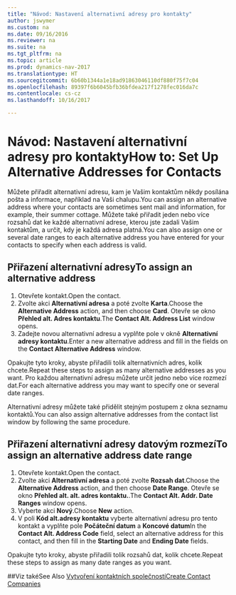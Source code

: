 ```yaml
---
title: "Návod: Nastavení alternativní adresy pro kontakty"
author: jswymer
ms.custom: na
ms.date: 09/16/2016
ms.reviewer: na
ms.suite: na
ms.tgt_pltfrm: na
ms.topic: article
ms.prod: dynamics-nav-2017
ms.translationtype: HT
ms.sourcegitcommit: 6b60b1344a1e18ad91863046110df880f75f7c04
ms.openlocfilehash: 89397f6b6045bfb36bfdea217f1278fec016da7c
ms.contentlocale: cs-cz
ms.lasthandoff: 10/16/2017

---
```

# <a name="how-to-set-up-alternative-addresses-for-contacts"></a><span data-ttu-id="26d6a-102">Návod: Nastavení alternativní adresy pro kontakty</span><span class="sxs-lookup"><span data-stu-id="26d6a-102">How to: Set Up Alternative Addresses for Contacts</span></span>
<span data-ttu-id="26d6a-103">Můžete přiřadit alternativní adresu, kam je Vašim kontaktům někdy posílána pošta a informace, například na Vaši chalupu.</span><span class="sxs-lookup"><span data-stu-id="26d6a-103">You can assign an alternative address where your contacts are sometimes sent mail and information, for example, their summer cottage.</span></span> <span data-ttu-id="26d6a-104">Můžete také přiřadit jeden nebo více rozsahů dat ke každé alternativní adrese, kterou jste zadali Vašim kontaktům, a určit, kdy je každá adresa platná.</span><span class="sxs-lookup"><span data-stu-id="26d6a-104">You can also assign one or several date ranges to each alternative address you have entered for your contacts to specify when each address is valid.</span></span>

## <a name="to-assign-an-alternative-address"></a><span data-ttu-id="26d6a-105">Přiřazení alternativní adresy</span><span class="sxs-lookup"><span data-stu-id="26d6a-105">To assign an alternative address</span></span>
1. <span data-ttu-id="26d6a-106">Otevřete kontakt.</span><span class="sxs-lookup"><span data-stu-id="26d6a-106">Open the contact.</span></span>
2. <span data-ttu-id="26d6a-107">Zvolte akci **Alternativní adresa** a poté zvolte **Karta**.</span><span class="sxs-lookup"><span data-stu-id="26d6a-107">Choose the **Alternative Address** action, and then choose **Card**.</span></span> <span data-ttu-id="26d6a-108">Otevře se okno **Přehled alt. Adres kontaktu**.</span><span class="sxs-lookup"><span data-stu-id="26d6a-108">The **Contact Alt. Address List** window opens.</span></span>
3. <span data-ttu-id="26d6a-109">Zadejte novou alternativní adresu a vyplňte pole v okně **Alternativní adresy kontaktu**.</span><span class="sxs-lookup"><span data-stu-id="26d6a-109">Enter a new alternative address and fill in the fields on the **Contact Alternative Address** window.</span></span>

<span data-ttu-id="26d6a-110">Opakujte tyto kroky, abyste přiřadili tolik alternativních adres, kolik chcete.</span><span class="sxs-lookup"><span data-stu-id="26d6a-110">Repeat these steps to assign as many alternative addresses as you want.</span></span> <span data-ttu-id="26d6a-111">Pro každou alternativní adresu můžete určit jedno nebo více rozmezí dat.</span><span class="sxs-lookup"><span data-stu-id="26d6a-111">For each alternative address you may want to specify one or several date ranges.</span></span>

<span data-ttu-id="26d6a-112">Alternativní adresy můžete také přidělit stejným postupem z okna seznamu kontaktů.</span><span class="sxs-lookup"><span data-stu-id="26d6a-112">You can also assign alternative addresses from the contact list window by following the same procedure.</span></span>

## <a name="to-assign-an-alternative-address-date-range"></a><span data-ttu-id="26d6a-113">Přiřazení alternativní adresy datovým rozmezí</span><span class="sxs-lookup"><span data-stu-id="26d6a-113">To assign an alternative address date range</span></span>
1. <span data-ttu-id="26d6a-114">Otevřete kontakt.</span><span class="sxs-lookup"><span data-stu-id="26d6a-114">Open the contact.</span></span>
2. <span data-ttu-id="26d6a-115">Zvolte akci **Alternativní adresa** a poté zvolte **Rozsah dat**.</span><span class="sxs-lookup"><span data-stu-id="26d6a-115">Choose the **Alternative Address** action, and then choose **Date Range**.</span></span> <span data-ttu-id="26d6a-116">Otevře se okno **Přehled alt. alt. adres kontaktu.**.</span><span class="sxs-lookup"><span data-stu-id="26d6a-116">The **Contact Alt. Addr. Date Ranges** window opens.</span></span>
3. <span data-ttu-id="26d6a-117">Vyberte akci **Nový**.</span><span class="sxs-lookup"><span data-stu-id="26d6a-117">Choose **New** action.</span></span>
4. <span data-ttu-id="26d6a-118">V poli **Kód alt.adresy kontaktu** vyberte alternativní adresu pro tento kontakt a vyplňte pole **Počáteční datum** a **Koncové datum**</span><span class="sxs-lookup"><span data-stu-id="26d6a-118">In the **Contact Alt. Address Code** field, select an alternative address for this contact, and then fill in the **Starting Date** and **Ending Date** fields.</span></span>

<span data-ttu-id="26d6a-119">Opakujte tyto kroky, abyste přiřadili tolik rozsahů dat, kolik chcete.</span><span class="sxs-lookup"><span data-stu-id="26d6a-119">Repeat these steps to assign as many date ranges as you want.</span></span>

##<a name="see-also"></a><span data-ttu-id="26d6a-120">Viz také</span><span class="sxs-lookup"><span data-stu-id="26d6a-120">See Also</span></span>
[<span data-ttu-id="26d6a-121">Vytvoření kontaktních společností</span><span class="sxs-lookup"><span data-stu-id="26d6a-121">Create Contact Companies</span></span>](marketing-create-contact-companies.md)

